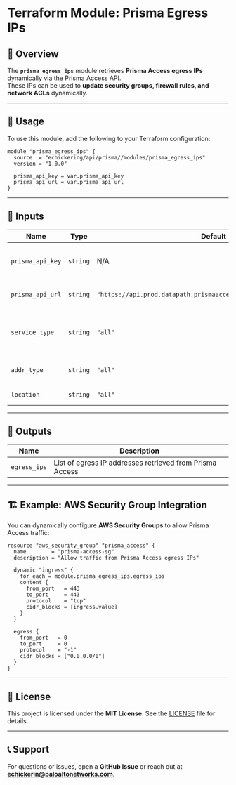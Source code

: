 # Terraform Module: Prisma Egress IPs

## 📌 Overview
The **`prisma_egress_ips`** module retrieves **Prisma Access egress IPs** dynamically via the Prisma Access API.  
These IPs can be used to **update security groups, firewall rules, and network ACLs** dynamically.

---

## 🚀 Usage
To use this module, add the following to your Terraform configuration:

```hcl
module "prisma_egress_ips" {
  source  = "echickering/api/prisma//modules/prisma_egress_ips"
  version = "1.0.0"

  prisma_api_key = var.prisma_api_key
  prisma_api_url = var.prisma_api_url
}
```

---

## 🔧 Inputs
| Name            | Type   | Default  | Description |
|----------------|--------|----------|-------------|
| `prisma_api_key` | `string` | N/A | API Key for Prisma Access authentication (sensitive) |
| `prisma_api_url` | `string` | `"https://api.prod.datapath.prismaaccess.com/getPrismaAccessIP/v2"` | Prisma Access API endpoint URL |
| `service_type`  | `string` | `"all"` | Prisma Access service type (all, remote_network, gp_gateway, etc.) |
| `addr_type`     | `string` | `"all"` | Address type (all, active, service_ip, etc.) |
| `location`      | `string` | `"all"` | Location scope (all or deployed) |

---

## 🔄 Outputs
| Name        | Description |
|------------|-------------|
| `egress_ips` | List of egress IP addresses retrieved from Prisma Access |

---

## 🏗 Example: AWS Security Group Integration
You can dynamically configure **AWS Security Groups** to allow Prisma Access traffic:

```hcl
resource "aws_security_group" "prisma_access" {
  name        = "prisma-access-sg"
  description = "Allow traffic from Prisma Access egress IPs"

  dynamic "ingress" {
    for_each = module.prisma_egress_ips.egress_ips
    content {
      from_port   = 443
      to_port     = 443
      protocol    = "tcp"
      cidr_blocks = [ingress.value]
    }
  }

  egress {
    from_port   = 0
    to_port     = 0
    protocol    = "-1"
    cidr_blocks = ["0.0.0.0/0"]
  }
}
```

---

## 📜 License
This project is licensed under the **MIT License**. See the [LICENSE](../../LICENSE) file for details.

---

## 📞 Support
For questions or issues, open a **GitHub Issue** or reach out at **echickerin@paloaltonetworks.com**.